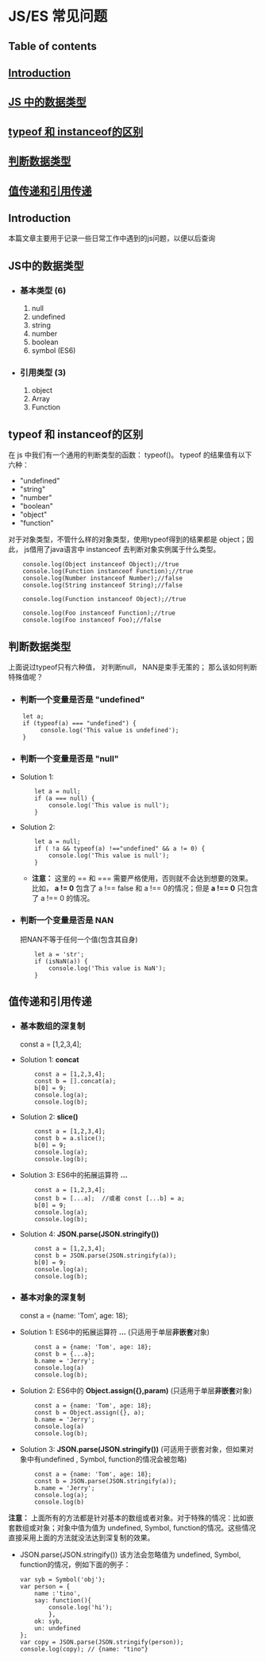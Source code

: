 # JS/ES 常见问题

## Table of contents

## [Introduction](#for-introduction)

## [JS 中的数据类型](#for-data-type)

## [typeof 和 instanceof的区别](#for-typeof-instanceof)

## [判断数据类型](#for-type-check)

## [值传递和引用传递](#for-reference)

<a id="for-introduction">
  
## Introduction
    
</a>
本篇文章主要用于记录一些日常工作中遇到的js问题，以便以后查询

<a id="for-data-type">
  
## JS中的数据类型
    
</a>

- ### 基本类型 (6)

  1. null
  2. undefined
  3. string
  4. number
  5. boolean
  6. symbol (ES6)

- ### 引用类型 (3)
  1. object
  2. Array
  3. Function

<a id="for-typeof-instanceof">
  
## typeof 和 instanceof的区别
    
</a>

在 js 中我们有一个通用的判断类型的函数： typeof()。 typeof
的结果值有以下六种：

- "undefined"
- "string"
- "number"
- "boolean"
- "object"
- "function"

对于对象类型，不管什么样的对象类型，使用typeof得到的结果都是 object；因此， js借用了java语言中 instanceof 去判断对象实例属于什么类型。

```
    console.log(Object instanceof Object);//true 
    console.log(Function instanceof Function);//true 
    console.log(Number instanceof Number);//false 
    console.log(String instanceof String);//false 

    console.log(Function instanceof Object);//true 

    console.log(Foo instanceof Function);//true 
    console.log(Foo instanceof Foo);//false
```


<a id="for-type-check">
  
## 判断数据类型
    
</a>
上面说过typeof只有六种值， 对判断null， NAN是束手无策的； 那么该如何判断特殊值呢？

- ### 判断一个变量是否是 "undefined"

```
    let a;
    if (typeof(a) === "undefined") {
         console.log('This value is undefined');
    }
```
- ### 判断一个变量是否是 "null"
- Solution 1:
    ```
        let a = null;
        if (a === null) {
            console.log('This value is null');
        }
    ```
- Solution 2: 
    ```
        let a = null;
        if ( !a && typeof(a) !=="undefined" && a != 0) {
            console.log('This value is null');
        }
    ```
    - **注意：** 这里的 == 和 === 需要严格使用，否则就不会达到想要的效果。 比如， **a != 0** 包含了 a !== false 和 a !== 0的情况；但是 **a !== 0** 只包含了 a !== 0 的情况。
- ### 判断一个变量是否是 NAN
    把NAN不等于任何一个值(包含其自身)  
    ```
        let a = 'str';
        if (isNaN(a)) {
            console.log('This value is NaN');
        }
    ```  
<a id="for-reference">
  
## 值传递和引用传递
    
</a>

- ### 基本数组的深复制
    const a = [1,2,3,4];
- Solution 1: **concat**
    ```
        const a = [1,2,3,4];
        const b = [].concat(a);
        b[0] = 9;
        console.log(a);
        console.log(b);
    ```
- Solution 2: **slice()**
    ```
        const a = [1,2,3,4];
        const b = a.slice();
        b[0] = 9;
        console.log(a);
        console.log(b);
    ```
- Solution 3: ES6中的拓展运算符 **...**
    ```
        const a = [1,2,3,4];
        const b = [...a];  //或者 const [...b] = a;
        b[0] = 9;
        console.log(a);
        console.log(b);
    ```
- Solution 4: **JSON.parse(JSON.stringify())**
    ```
        const a = [1,2,3,4];
        const b = JSON.parse(JSON.stringify(a));
        b[0] = 9;
        console.log(a);
        console.log(b);
    ```

- ### 基本对象的深复制
    const a = {name: 'Tom', age: 18};
- Solution 1: ES6中的拓展运算符 **...** (只适用于单层**非嵌套**对象)
    ```
        const a = {name: 'Tom', age: 18};
        const b = {...a};
        b.name = 'Jerry';
        console.log(a)
        console.log(b);
    ```
- Solution 2: ES6中的 **Object.assign({},param)** (只适用于单层**非嵌套**对象)
    ```
        const a = {name: 'Tom', age: 18};
        const b = Object.assign({}, a);
        b.name = 'Jerry';
        console.log(a)
        console.log(b);
    ```
- Solution 3:  **JSON.parse(JSON.stringify())**  (可适用于嵌套对象，但如果对象中有undefined , Symbol, function的情况会被忽略)
    ```
        const a = {name: 'Tom', age: 18};
        const b = JSON.parse(JSON.stringify(a));
        b.name = 'Jerry';
        console.log(a);
        console.log(b)
    ```
    
**注意：**
    上面所有的方法都是针对基本的数组或者对象。对于特殊的情况：比如嵌套数组或对象；对象中值为值为 undefined, Symbol, function的情况。这些情况直接采用上面的方法就没法达到深复制的效果。

- JSON.parse(JSON.stringify()) 该方法会忽略值为 undefined, Symbol, function的情况，例如下面的例子：
    ```
    var syb = Symbol('obj');
    var person = {
        name :'tino',
        say: function(){
            console.log('hi');
            },
        ok: syb,
        un: undefined
    };
    var copy = JSON.parse(JSON.stringify(person));
    console.log(copy); // {name: "tino"}
    ```


